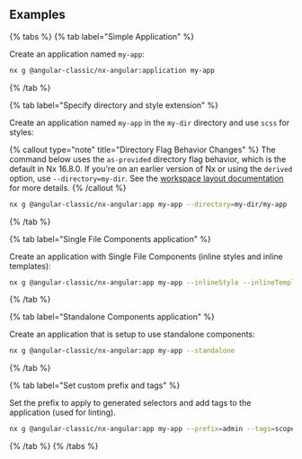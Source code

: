## Examples

{% tabs %}
{% tab label="Simple Application" %}

Create an application named `my-app`:

```bash
nx g @angular-classic/nx-angular:application my-app
```

{% /tab %}

{% tab label="Specify directory and style extension" %}

Create an application named `my-app` in the `my-dir` directory and use `scss` for styles:

{% callout type="note" title="Directory Flag Behavior Changes" %}
The command below uses the `as-provided` directory flag behavior, which is the default in Nx 16.8.0. If you're on an earlier version of Nx or using the `derived` option, use `--directory=my-dir`. See the [workspace layout documentation](/reference/nx-json#workspace-layout) for more details.
{% /callout %}

```bash
nx g @angular-classic/nx-angular:app my-app --directory=my-dir/my-app --style=scss
```

{% /tab %}

{% tab label="Single File Components application" %}

Create an application with Single File Components (inline styles and inline templates):

```bash
nx g @angular-classic/nx-angular:app my-app --inlineStyle --inlineTemplate
```

{% /tab %}

{% tab label="Standalone Components application" %}

Create an application that is setup to use standalone components:

```bash
nx g @angular-classic/nx-angular:app my-app --standalone
```

{% /tab %}

{% tab label="Set custom prefix and tags" %}

Set the prefix to apply to generated selectors and add tags to the application (used for linting).

```bash
nx g @angular-classic/nx-angular:app my-app --prefix=admin --tags=scope:admin,type:ui
```

{% /tab %}
{% /tabs %}
